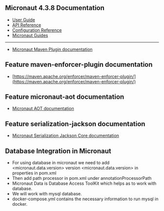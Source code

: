 ## Micronaut 4.3.8 Documentation

- [User Guide](https://docs.micronaut.io/4.3.8/guide/index.html)
- [API Reference](https://docs.micronaut.io/4.3.8/api/index.html)
- [Configuration Reference](https://docs.micronaut.io/4.3.8/guide/configurationreference.html)
- [Micronaut Guides](https://guides.micronaut.io/index.html)
---

- [Micronaut Maven Plugin documentation](https://micronaut-projects.github.io/micronaut-maven-plugin/latest/)
## Feature maven-enforcer-plugin documentation

- [https://maven.apache.org/enforcer/maven-enforcer-plugin/](https://maven.apache.org/enforcer/maven-enforcer-plugin/)


## Feature micronaut-aot documentation

- [Micronaut AOT documentation](https://micronaut-projects.github.io/micronaut-aot/latest/guide/)


## Feature serialization-jackson documentation

- [Micronaut Serialization Jackson Core documentation](https://micronaut-projects.github.io/micronaut-serialization/latest/guide/)

## Database Integration in Micronaut
- For using database in micronaut we need to add <micronaut.data.version> version <micronaut.data.version> in properties in pom.xml
- Then add path processor in pom.xml under annotationProcessorPath
- Micronaut Data is Database Access ToolKit which helps as to work with database.
- We will work with mysql database.
- docker-compose.yml contains the necessary information to run mysql in docker.
